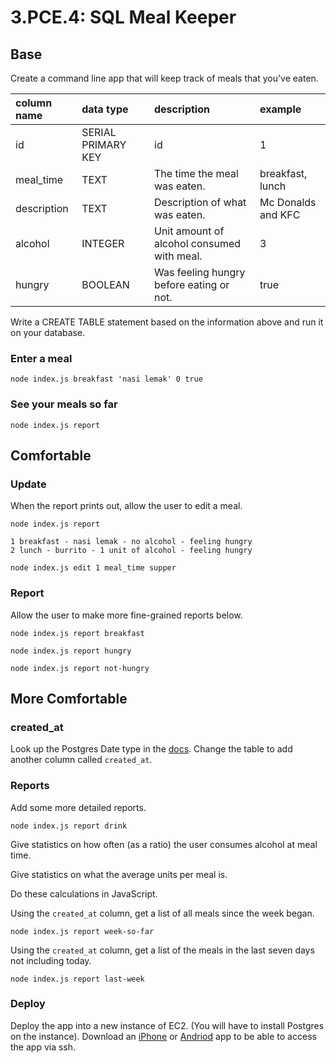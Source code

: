 # 3.PCE.4: SQL Meal Keeper

## Base

Create a command line app that will keep track of meals that you've eaten.

| column name | data type | description | example |
| :--- | :--- | :--- | :--- |
| id | SERIAL PRIMARY KEY | id | 1 |
| meal\_time | TEXT | The time the meal was eaten. | breakfast, lunch |
| description | TEXT | Description of what was eaten. | Mc Donalds and KFC |
| alcohol | INTEGER | Unit amount of alcohol consumed with meal. | 3 |
| hungry | BOOLEAN | Was feeling hungry before eating or not. | true |

Write a CREATE TABLE statement based on the information above and run it on your database.

### Enter a meal

```text
node index.js breakfast 'nasi lemak' 0 true
```

### See your meals so far

```text
node index.js report
```

## Comfortable

### Update

When the report prints out, allow the user to edit a meal.

```text
node index.js report
```

```text
1 breakfast - nasi lemak - no alcohol - feeling hungry
2 lunch - burrito - 1 unit of alcohol - feeling hungry
```

```text
node index.js edit 1 meal_time supper
```

### Report

Allow the user to make more fine-grained reports below.

```text
node index.js report breakfast
```

```text
node index.js report hungry
```

```text
node index.js report not-hungry
```

## More Comfortable

### created\_at

Look up the Postgres Date type in the [docs](https://node-postgres.com/features/types#date--timestamp--timestamptz). Change the table to add another column called `created_at`.

### Reports

Add some more detailed reports.

```text
node index.js report drink
```

Give statistics on how often \(as a ratio\) the user consumes alcohol at meal time.

Give statistics on what the average units per meal is.

Do these calculations in JavaScript.

Using the `created_at` column, get a list of all meals since the week began.

```text
node index.js report week-so-far
```

Using the `created_at` column, get a list of the meals in the last seven days not including today.

```text
node index.js report last-week
```

### Deploy

Deploy the app into a new instance of EC2. \(You will have to install Postgres on the instance\). Download an [iPhone](https://apps.apple.com/us/app/termius-ssh-client/id549039908) or [Andriod](https://termux.com/) app to be able to access the app via ssh.


